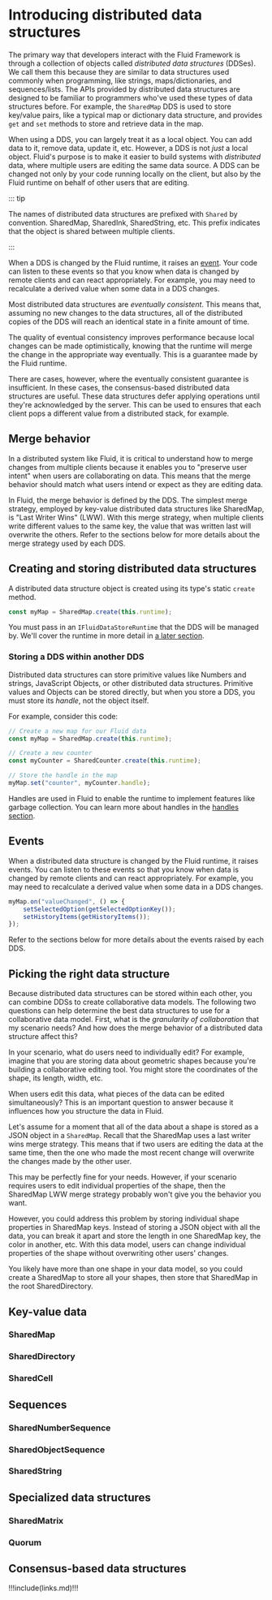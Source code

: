 # Introducing distributed data structures

The primary way that developers interact with the Fluid Framework is through a collection of objects called _distributed
data structures_ (DDSes). We call them this because they are similar to data structures used commonly when programming, like
strings, maps/dictionaries, and sequences/lists. The APIs provided by distributed data structures are designed to be
familiar to programmers who've used these types of data structures before. For example, the `SharedMap` DDS is used to
store key/value pairs, like a typical map or dictionary data structure, and provides `get` and `set` methods to store
and retrieve data in the map.

When using a DDS, you can largely treat it as a local object. You can add data to it, remove data, update it, etc.
However, a DDS is not _just_ a local object. Fluid's purpose is to make it easier to build systems with _distributed_
data, where multiple users are editing the same data source. A DDS can be changed not only by your code running locally
on the client, but also by the Fluid runtime on behalf of other users that are editing.

::: tip

The names of distributed data structures are prefixed with `Shared` by convention. SharedMap, SharedInk, SharedString,
etc. This prefix indicates that the object is shared between multiple clients.

:::

When a DDS is changed by the Fluid runtime, it raises an [event](#events). Your code can listen to these events so that you
know when data is changed by remote clients and can react appropriately. For example, you may need to recalculate a
derived value when some data in a DDS changes.

Most distributed data structures are _eventually consistent_. This means that, assuming no new changes to the data
structures, all of the distributed copies of the DDS will reach an identical state in a finite amount of time.

The quality of eventual consistency improves performance because local changes can be made optimistically, knowing that
the runtime will merge the change in the appropriate way eventually. This is a guarantee made by the Fluid runtime.

There are cases, however, where the eventually consistent guarantee is insufficient. In these cases, the consensus-based
distributed data structures are useful. These data structures defer applying operations until they're acknowledged by
the server. This can be used to ensures that each client pops a different value from a distributed stack, for example.


## Merge behavior

In a distributed system like Fluid, it is critical to understand how to merge changes from multiple clients because it
enables you to "preserve user intent" when users are collaborating on data. This means that the merge behavior should
match what users intend or expect as they are editing data.

In Fluid, the merge behavior is defined by the DDS. The simplest merge strategy, employed by key-value distributed data
structures like SharedMap, is "Last Writer Wins" (LWW). With this merge strategy, when multiple clients write different
values to the same key, the value that was written last will overwrite the others. Refer to the sections below for more
details about the merge strategy used by each DDS.


## Creating and storing distributed data structures

A distributed data structure object is created using its type's static `create` method.

```typescript
const myMap = SharedMap.create(this.runtime);
```

You must pass in an `IFluidDataStoreRuntime` that the DDS will be managed by. We'll cover the runtime in more detail in
[a later section](./interfaces-aqueduct.md).


### Storing a DDS within another DDS

Distributed data structures can store primitive values like Numbers and strings, JavaScript Objects, or other
distributed data structures. Primitive values and Objects can be stored directly, but when you store a DDS, you must
store its _handle_, not the object itself.

For example, consider this code:

```ts
// Create a new map for our Fluid data
const myMap = SharedMap.create(this.runtime);

// Create a new counter
const myCounter = SharedCounter.create(this.runtime);

// Store the handle in the map
myMap.set("counter", myCounter.handle);
```

Handles are used in Fluid to enable the runtime to implement features like garbage collection. You can learn more about
handles in the [handles section](../advanced/handles.md).


## Events

When a distributed data structure is changed by the Fluid runtime, it raises events. You can listen to these events so
that you know when data is changed by remote clients and can react appropriately. For example, you may need to
recalculate a derived value when some data in a DDS changes.

```ts
myMap.on("valueChanged", () => {
    setSelectedOption(getSelectedOptionKey());
    setHistoryItems(getHistoryItems());
});
```

Refer to the sections below for more details about the events raised by each DDS.


## Picking the right data structure

Because distributed data structures can be stored within each other, you can combine DDSs to create collaborative data
models. The following two questions can help determine the best data structures to use for a collaborative data model.
First, what is the _granularity of collaboration_ that my scenario needs? And how does the merge behavior of a
distributed data structure affect this?

In your scenario, what do users need to individually edit? For example, imagine that you are storing data about
geometric shapes because you're building a collaborative editing tool. You might store the coordinates of the shape, its
length, width, etc.

When users edit this data, what pieces of the data can be edited simultaneously? This is an important question to answer
because it influences how you structure the data in Fluid.

Let's assume for a moment that all of the data about a shape is stored as a JSON object in a `SharedMap`. Recall that
the SharedMap uses a last writer wins merge strategy. This means that if two users are editing the data at the same
time, then the one who made the most recent change will overwrite the changes made by the other user.

This may be perfectly fine for your needs. However, if your scenario requires users to edit individual properties of the
shape, then the SharedMap LWW merge strategy probably won't give you the behavior you want.

However, you could address this problem by storing individual shape properties in SharedMap keys. Instead of storing a
JSON object with all the data, you can break it apart and store the length in one SharedMap key, the color in another,
etc. With this data model, users can change individual properties of the shape without overwriting other users' changes.

You likely have more than one shape in your data model, so you could create a SharedMap to store all your shapes, then
store that SharedMap in the root SharedDirectory.


## Key-value data

### SharedMap

### SharedDirectory

### SharedCell

## Sequences

### SharedNumberSequence

### SharedObjectSequence

### SharedString

## Specialized data structures

### SharedMatrix

### Quorum

## Consensus-based data structures


!!!include(links.md)!!!
